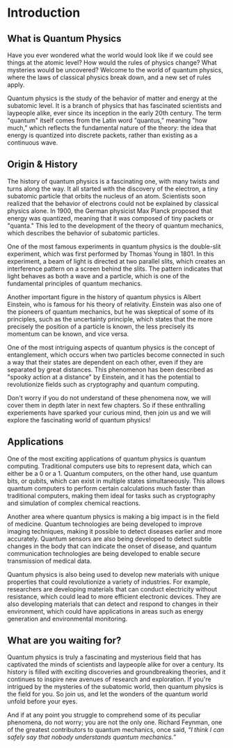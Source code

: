 # Introduction

## What is Quantum Physics

Have you ever wondered what the world would look like if we could see things at the atomic level? How would the rules of physics change? What mysteries would be uncovered? Welcome to the world of quantum physics, where the laws of classical physics break down, and a new set of rules apply.

Quantum physics is the study of the behavior of matter and energy at the subatomic level. It is a branch of physics that has fascinated scientists and laypeople alike, ever since its inception in the early 20th century. The term "quantum" itself comes from the Latin word "quantus," meaning "how much," which reflects the fundamental nature of the theory: the idea that energy is quantized into discrete packets, rather than existing as a continuous wave.

## Origin & History

The history of quantum physics is a fascinating one, with many twists and turns along the way. It all started with the discovery of the electron, a tiny subatomic particle that orbits the nucleus of an atom. Scientists soon realized that the behavior of electrons could not be explained by classical physics alone. In 1900, the German physicist Max Planck proposed that energy was quantized, meaning that it was composed of tiny packets or "quanta." This led to the development of the theory of quantum mechanics, which describes the behavior of subatomic particles.

One of the most famous experiments in quantum physics is the double-slit experiment, which was first performed by Thomas Young in 1801. In this experiment, a beam of light is directed at two parallel slits, which creates an interference pattern on a screen behind the slits. The pattern indicates that light behaves as both a wave and a particle, which is one of the fundamental principles of quantum mechanics.

Another important figure in the history of quantum physics is Albert Einstein, who is famous for his theory of relativity. Einstein was also one of the pioneers of quantum mechanics, but he was skeptical of some of its principles, such as the uncertainty principle, which states that the more precisely the position of a particle is known, the less precisely its momentum can be known, and vice versa.

One of the most intriguing aspects of quantum physics is the concept of entanglement, which occurs when two particles become connected in such a way that their states are dependent on each other, even if they are separated by great distances. This phenomenon has been described as "spooky action at a distance" by Einstein, and it has the potential to revolutionize fields such as cryptography and quantum computing.

Don't worry if you do not understand of these phenomena now, we will cover them in depth later in next few chapters. So if these enthralling experiements have sparked your curious mind, then join us and we will explore the fascinating world of quantum physics!

## Applications

One of the most exciting applications of quantum physics is quantum computing. Traditional computers use bits to represent data, which can either be a 0 or a 1. Quantum computers, on the other hand, use quantum bits, or qubits, which can exist in multiple states simultaneously. This allows quantum computers to perform certain calculations much faster than traditional computers, making them ideal for tasks such as cryptography and simulation of complex chemical reactions.

Another area where quantum physics is making a big impact is in the field of medicine. Quantum technologies are being developed to improve imaging techniques, making it possible to detect diseases earlier and more accurately. Quantum sensors are also being developed to detect subtle changes in the body that can indicate the onset of disease, and quantum communication technologies are being developed to enable secure transmission of medical data.

Quantum physics is also being used to develop new materials with unique properties that could revolutionize a variety of industries. For example, researchers are developing materials that can conduct electricity without resistance, which could lead to more efficient electronic devices. They are also developing materials that can detect and respond to changes in their environment, which could have applications in areas such as energy generation and environmental monitoring.

## What are you waiting for?

Quantum physics is truly a fascinating and mysterious field that has captivated the minds of scientists and laypeople alike for over a century. Its history is filled with exciting discoveries and groundbreaking theories, and it continues to inspire new avenues of research and exploration. If you're intrigued by the mysteries of the subatomic world, then quantum physics is the field for you. So join us, and let the wonders of the quantum world unfold before your eyes.

And if at any point you struggle to comprehend some of its peculiar phenomena, do not worry; you are not the only one. Richard Feynman, one of the greatest contributors to quantum mechanics, once said, *“I think I can safely say that nobody understands quantum mechanics.”*